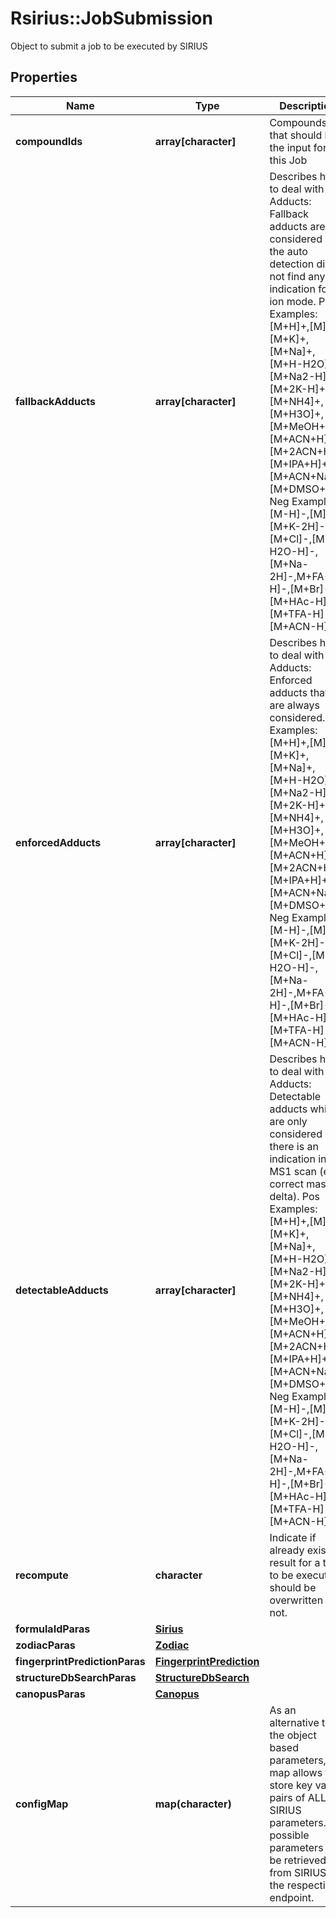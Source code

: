 # Rsirius::JobSubmission

Object to submit a job to be executed by SIRIUS

## Properties
Name | Type | Description | Notes
------------ | ------------- | ------------- | -------------
**compoundIds** | **array[character]** | Compounds that should be the input for this Job | [optional] 
**fallbackAdducts** | **array[character]** | Describes how to deal with Adducts: Fallback adducts are considered if the auto detection did not find any indication for an ion mode.  Pos Examples: [M+H]+,[M]+,[M+K]+,[M+Na]+,[M+H-H2O]+,[M+Na2-H]+,[M+2K-H]+,[M+NH4]+,[M+H3O]+,[M+MeOH+H]+,[M+ACN+H]+,[M+2ACN+H]+,[M+IPA+H]+,[M+ACN+Na]+,[M+DMSO+H]+  Neg Examples: [M-H]-,[M]-,[M+K-2H]-,[M+Cl]-,[M-H2O-H]-,[M+Na-2H]-,M+FA-H]-,[M+Br]-,[M+HAc-H]-,[M+TFA-H]-,[M+ACN-H]- | [optional] 
**enforcedAdducts** | **array[character]** | Describes how to deal with Adducts:  Enforced adducts that are always considered.  Pos Examples: [M+H]+,[M]+,[M+K]+,[M+Na]+,[M+H-H2O]+,[M+Na2-H]+,[M+2K-H]+,[M+NH4]+,[M+H3O]+,[M+MeOH+H]+,[M+ACN+H]+,[M+2ACN+H]+,[M+IPA+H]+,[M+ACN+Na]+,[M+DMSO+H]+  Neg Examples: [M-H]-,[M]-,[M+K-2H]-,[M+Cl]-,[M-H2O-H]-,[M+Na-2H]-,M+FA-H]-,[M+Br]-,[M+HAc-H]-,[M+TFA-H]-,[M+ACN-H]- | [optional] 
**detectableAdducts** | **array[character]** | Describes how to deal with Adducts: Detectable adducts which are only considered if there is an indication in the MS1 scan (e.g. correct mass delta).  Pos Examples: [M+H]+,[M]+,[M+K]+,[M+Na]+,[M+H-H2O]+,[M+Na2-H]+,[M+2K-H]+,[M+NH4]+,[M+H3O]+,[M+MeOH+H]+,[M+ACN+H]+,[M+2ACN+H]+,[M+IPA+H]+,[M+ACN+Na]+,[M+DMSO+H]+  Neg Examples: [M-H]-,[M]-,[M+K-2H]-,[M+Cl]-,[M-H2O-H]-,[M+Na-2H]-,M+FA-H]-,[M+Br]-,[M+HAc-H]-,[M+TFA-H]-,[M+ACN-H]- | [optional] 
**recompute** | **character** | Indicate if already existing result for a tool to be executed should be overwritten or not. | [optional] 
**formulaIdParas** | [**Sirius**](Sirius.md) |  | [optional] 
**zodiacParas** | [**Zodiac**](Zodiac.md) |  | [optional] 
**fingerprintPredictionParas** | [**FingerprintPrediction**](FingerprintPrediction.md) |  | [optional] 
**structureDbSearchParas** | [**StructureDbSearch**](StructureDbSearch.md) |  | [optional] 
**canopusParas** | [**Canopus**](Canopus.md) |  | [optional] 
**configMap** | **map(character)** | As an alternative to the object based parameters, this map allows to store key value pairs  of ALL SIRIUS parameters. All possible parameters can be retrieved from SIRIUS via the respective endpoint. | [optional] 


